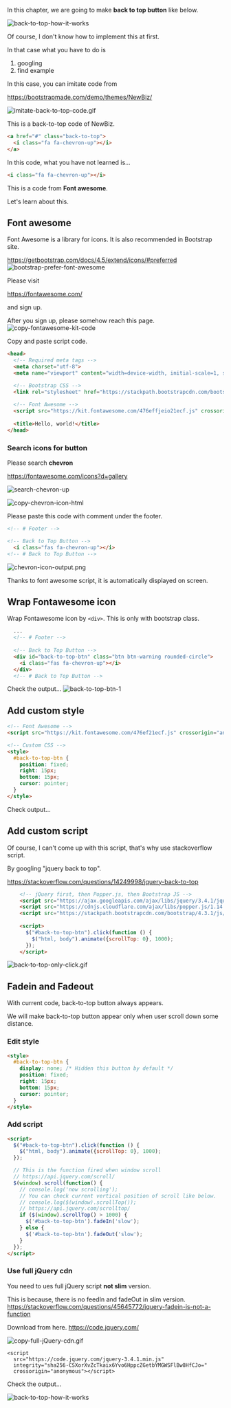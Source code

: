 In this chapter, we are going to make **back to top button** like below.

![back-to-top-how-it-works](https://storage.googleapis.com/coderhackers-assets/the-complete-webdev-with-rails-2020/combine-front-end-guide/back-to-top-how-it-works.gif)


Of course, I don't know how to implement this at first.

In that case what you have to do is

1. googling
2. find example

In this case, you can imitate code from

https://bootstrapmade.com/demo/themes/NewBiz/

![imitate-back-to-top-code.gif](https://storage.googleapis.com/coderhackers-assets/the-complete-webdev-with-rails-2020/combine-front-end-guide/imitate-back-to-top-code.gif)

This is a back-to-top code of NewBiz.
```html
<a href="#" class="back-to-top">
  <i class="fa fa-chevron-up"></i>
</a>
```

In this code, what you have not learned is...

```html
<i class="fa fa-chevron-up"></i>
```

This is a code from **Font awesome**.

Let's learn about this.

## Font awesome
Font Awesome is a library for icons. It is also recommended in Bootstrap site.

https://getbootstrap.com/docs/4.5/extend/icons/#preferred
![bootstrap-prefer-font-awesome](https://storage.googleapis.com/coderhackers-assets/the-complete-webdev-with-rails-2020/combine-front-end-guide/bootstrap-prefer-font-awesome.png)


Please visit

https://fontawesome.com/

and sign up.

After you sign up, please somehow reach this page.
![copy-fontawesome-kit-code](https://storage.googleapis.com/coderhackers-assets/the-complete-webdev-with-rails-2020/combine-front-end-guide/copy-fontawesome-kit-code.gif)

Copy and paste script code.

```html hl_lines="8 9"
<head>
  <!-- Required meta tags -->
  <meta charset="utf-8">
  <meta name="viewport" content="width=device-width, initial-scale=1, shrink-to-fit=no">

  <!-- Bootstrap CSS -->
  <link rel="stylesheet" href="https://stackpath.bootstrapcdn.com/bootstrap/4.3.1/css/bootstrap.min.css" integrity="sha384-ggOyR0iXCbMQv3Xipma34MD+dH/1fQ784/j6cY/iJTQUOhcWr7x9JvoRxT2MZw1T" crossorigin="anonymous">
  
  <!-- Font Awesome -->
  <script src="https://kit.fontawesome.com/476effjeio21ecf.js" crossorigin="anonymous"></script>
  
  <title>Hello, world!</title>
</head>
```

### Search icons for button

Please search **chevron**

https://fontawesome.com/icons?d=gallery

![search-chevron-up](https://storage.googleapis.com/coderhackers-assets/the-complete-webdev-with-rails-2020/combine-front-end-guide/search-chevron-up.png)

![copy-chevron-icon-html](https://storage.googleapis.com/coderhackers-assets/the-complete-webdev-with-rails-2020/combine-front-end-guide/copy-chevron-icon-html.gif)


Please paste this code with comment under the footer.
```html
<!-- # Footer -->

<!-- Back to Top Button -->
  <i class="fas fa-chevron-up"></i>
<!-- # Back to Top Button -->
```

![chevron-icon-output.png](https://storage.googleapis.com/coderhackers-assets/the-complete-webdev-with-rails-2020/combine-front-end-guide/chevron-icon-output.png)

Thanks to font awesome script, it is automatically displayed on screen.


## Wrap Fontawesome icon
Wrap Fontawesome icon by `<div>`. This is only with bootstrap class.
```html
  ...
  <!-- # Footer -->
  
  <!-- Back to Top Button -->
  <div id="back-to-top-btn" class="btn btn-warning rounded-circle">
    <i class="fas fa-chevron-up"></i>
  </div>
  <!-- # Back to Top Button -->
```

Check the output...
![back-to-top-btn-1](https://storage.googleapis.com/coderhackers-assets/the-complete-webdev-with-rails-2020/combine-front-end-guide/back-to-top-btn-1.png)


## Add custom style

```html
<!-- Font Awesome -->
<script src="https://kit.fontawesome.com/476ef21ecf.js" crossorigin="anonymous"></script>

<!-- Custom CSS -->
<style>
  #back-to-top-btn {
    position: fixed;
    right: 15px;
    bottom: 15px;
    cursor: pointer;
  }
</style>
```

Check output...

## Add custom script

Of course, I can't come up with this script, that's why use stackoverflow script.

By googling "jquery back to top".

https://stackoverflow.com/questions/14249998/jquery-back-to-top

```html hl_lines="6 7 8 9 10 11 12 13 14 15 16 17 18 19 20"
    <!-- jQuery first, then Popper.js, then Bootstrap JS -->
    <script src="https://ajax.googleapis.com/ajax/libs/jquery/3.4.1/jquery.min.js"></script>
    <script src="https://cdnjs.cloudflare.com/ajax/libs/popper.js/1.14.7/umd/popper.min.js" integrity="sha384-UO2eT0CpHqdSJQ6hJty5KVphtPhzWj9WO1clHTMGa3JDZwrnQq4sF86dIHNDz0W1" crossorigin="anonymous"></script>
    <script src="https://stackpath.bootstrapcdn.com/bootstrap/4.3.1/js/bootstrap.min.js" integrity="sha384-JjSmVgyd0p3pXB1rRibZUAYoIIy6OrQ6VrjIEaFf/nJGzIxFDsf4x0xIM+B07jRM" crossorigin="anonymous"></script>
    
    <script>
      $("#back-to-top-btn").click(function () {
        $("html, body").animate({scrollTop: 0}, 1000);
      });
    </script>
```

![back-to-top-only-click.gif](https://storage.googleapis.com/coderhackers-assets/the-complete-webdev-with-rails-2020/combine-front-end-guide/back-to-top-only-click.gif)

## Fadein and Fadeout

With current code, back-to-top button always appears.

We will make back-to-top button appear only when user scroll down some distance.

### Edit style
```html hl_lines="3"
<style>
  #back-to-top-btn {
    display: none; /* Hidden this button by default */
    position: fixed;
    right: 15px;
    bottom: 15px;
    cursor: pointer;
  }
</style>
```

### Add script
```html
<script>
  $("#back-to-top-btn").click(function () {
    $("html, body").animate({scrollTop: 0}, 1000);
  });

  // This is the function fired when window scroll
  // https://api.jquery.com/scroll/
  $(window).scroll(function() {
    // console.log('now scrolling');
    // You can check current vertical position of scroll like below.
    // console.log($(window).scrollTop());
    // https://api.jquery.com/scrolltop/
    if ($(window).scrollTop() > 1000) {
      $('#back-to-top-btn').fadeIn('slow');
    } else {
      $('#back-to-top-btn').fadeOut('slow');
    }
  });
</script>
```

### Use full jQuery cdn

You need to ues full jQuery script **not slim** version.

This is because, there is no feedIn and fadeOut in slim version.
https://stackoverflow.com/questions/45645772/jquery-fadein-is-not-a-function

Download from here.
https://code.jquery.com/

![copy-full-jQuery-cdn.gif](https://storage.googleapis.com/coderhackers-assets/the-complete-webdev-with-rails-2020/combine-front-end-guide/copy-full-jQuery-cdn.gif)

```
<script
  src="https://code.jquery.com/jquery-3.4.1.min.js"
  integrity="sha256-CSXorXvZcTkaix6Yvo6HppcZGetbYMGWSFlBw8HfCJo="
  crossorigin="anonymous"></script>
```

Check the output...

![back-to-top-how-it-works](https://storage.googleapis.com/coderhackers-assets/the-complete-webdev-with-rails-2020/combine-front-end-guide/back-to-top-how-it-works.gif)
